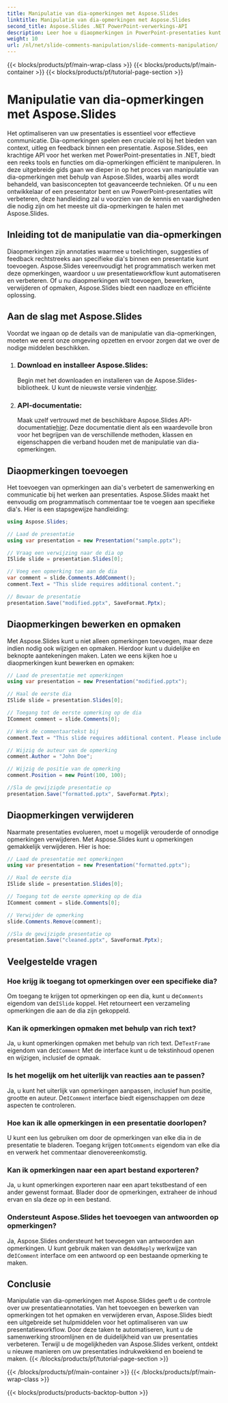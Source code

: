 ```yaml
---
title: Manipulatie van dia-opmerkingen met Aspose.Slides
linktitle: Manipulatie van dia-opmerkingen met Aspose.Slides
second_title: Aspose.Slides .NET PowerPoint-verwerkings-API
description: Leer hoe u diaopmerkingen in PowerPoint-presentaties kunt manipuleren met behulp van de Aspose.Slides API voor .NET. Ontdek stapsgewijze handleidingen en broncodevoorbeelden voor het toevoegen, bewerken en opmaken van diaopmerkingen.
weight: 10
url: /nl/net/slide-comments-manipulation/slide-comments-manipulation/
---
```


{{< blocks/products/pf/main-wrap-class >}}
{{< blocks/products/pf/main-container >}}
{{< blocks/products/pf/tutorial-page-section >}}

# Manipulatie van dia-opmerkingen met Aspose.Slides


Het optimaliseren van uw presentaties is essentieel voor effectieve communicatie. Dia-opmerkingen spelen een cruciale rol bij het bieden van context, uitleg en feedback binnen een presentatie. Aspose.Slides, een krachtige API voor het werken met PowerPoint-presentaties in .NET, biedt een reeks tools en functies om dia-opmerkingen efficiënt te manipuleren. In deze uitgebreide gids gaan we dieper in op het proces van manipulatie van dia-opmerkingen met behulp van Aspose.Slides, waarbij alles wordt behandeld, van basisconcepten tot geavanceerde technieken. Of u nu een ontwikkelaar of een presentator bent en uw PowerPoint-presentaties wilt verbeteren, deze handleiding zal u voorzien van de kennis en vaardigheden die nodig zijn om het meeste uit dia-opmerkingen te halen met Aspose.Slides.

## Inleiding tot de manipulatie van dia-opmerkingen

Diaopmerkingen zijn annotaties waarmee u toelichtingen, suggesties of feedback rechtstreeks aan specifieke dia's binnen een presentatie kunt toevoegen. Aspose.Slides vereenvoudigt het programmatisch werken met deze opmerkingen, waardoor u uw presentatieworkflow kunt automatiseren en verbeteren. Of u nu diaopmerkingen wilt toevoegen, bewerken, verwijderen of opmaken, Aspose.Slides biedt een naadloze en efficiënte oplossing.

## Aan de slag met Aspose.Slides

Voordat we ingaan op de details van de manipulatie van dia-opmerkingen, moeten we eerst onze omgeving opzetten en ervoor zorgen dat we over de nodige middelen beschikken.

1. ### Download en installeer Aspose.Slides: 
	 Begin met het downloaden en installeren van de Aspose.Slides-bibliotheek. U kunt de nieuwste versie vinden[hier](https://releases.aspose.com/slides/net/).

2. ### API-documentatie: 
	 Maak uzelf vertrouwd met de beschikbare Aspose.Slides API-documentatie[hier](https://reference.aspose.com/slides/net/). Deze documentatie dient als een waardevolle bron voor het begrijpen van de verschillende methoden, klassen en eigenschappen die verband houden met de manipulatie van dia-opmerkingen.

## Diaopmerkingen toevoegen

Het toevoegen van opmerkingen aan dia's verbetert de samenwerking en communicatie bij het werken aan presentaties. Aspose.Slides maakt het eenvoudig om programmatisch commentaar toe te voegen aan specifieke dia's. Hier is een stapsgewijze handleiding:

```csharp
using Aspose.Slides;

// Laad de presentatie
using var presentation = new Presentation("sample.pptx");

// Vraag een verwijzing naar de dia op
ISlide slide = presentation.Slides[0];

// Voeg een opmerking toe aan de dia
var comment = slide.Comments.AddComment();
comment.Text = "This slide requires additional content.";

// Bewaar de presentatie
presentation.Save("modified.pptx", SaveFormat.Pptx);
```

## Diaopmerkingen bewerken en opmaken

Met Aspose.Slides kunt u niet alleen opmerkingen toevoegen, maar deze indien nodig ook wijzigen en opmaken. Hierdoor kunt u duidelijke en beknopte aantekeningen maken. Laten we eens kijken hoe u diaopmerkingen kunt bewerken en opmaken:

```csharp
// Laad de presentatie met opmerkingen
using var presentation = new Presentation("modified.pptx");

// Haal de eerste dia
ISlide slide = presentation.Slides[0];

// Toegang tot de eerste opmerking op de dia
IComment comment = slide.Comments[0];

// Werk de commentaartekst bij
comment.Text = "This slide requires additional content. Please include relevant statistics.";

// Wijzig de auteur van de opmerking
comment.Author = "John Doe";

// Wijzig de positie van de opmerking
comment.Position = new Point(100, 100);

//Sla de gewijzigde presentatie op
presentation.Save("formatted.pptx", SaveFormat.Pptx);
```

## Diaopmerkingen verwijderen

Naarmate presentaties evolueren, moet u mogelijk verouderde of onnodige opmerkingen verwijderen. Met Aspose.Slides kunt u opmerkingen gemakkelijk verwijderen. Hier is hoe:

```csharp
// Laad de presentatie met opmerkingen
using var presentation = new Presentation("formatted.pptx");

// Haal de eerste dia
ISlide slide = presentation.Slides[0];

// Toegang tot de eerste opmerking op de dia
IComment comment = slide.Comments[0];

// Verwijder de opmerking
slide.Comments.Remove(comment);

//Sla de gewijzigde presentatie op
presentation.Save("cleaned.pptx", SaveFormat.Pptx);
```

## Veelgestelde vragen

### Hoe krijg ik toegang tot opmerkingen over een specifieke dia?

Om toegang te krijgen tot opmerkingen op een dia, kunt u de`Comments` eigendom van de`ISlide` koppel. Het retourneert een verzameling opmerkingen die aan de dia zijn gekoppeld.

### Kan ik opmerkingen opmaken met behulp van rich text?

 Ja, u kunt opmerkingen opmaken met behulp van rich text. De`TextFrame` eigendom van de`IComment` Met de interface kunt u de tekstinhoud openen en wijzigen, inclusief de opmaak.

### Is het mogelijk om het uiterlijk van reacties aan te passen?

 Ja, u kunt het uiterlijk van opmerkingen aanpassen, inclusief hun positie, grootte en auteur. De`IComment` interface biedt eigenschappen om deze aspecten te controleren.

### Hoe kan ik alle opmerkingen in een presentatie doorlopen?

 U kunt een lus gebruiken om door de opmerkingen van elke dia in de presentatie te bladeren. Toegang krijgen tot`Comments` eigendom van elke dia en verwerk het commentaar dienovereenkomstig.

### Kan ik opmerkingen naar een apart bestand exporteren?

Ja, u kunt opmerkingen exporteren naar een apart tekstbestand of een ander gewenst formaat. Blader door de opmerkingen, extraheer de inhoud ervan en sla deze op in een bestand.

### Ondersteunt Aspose.Slides het toevoegen van antwoorden op opmerkingen?

 Ja, Aspose.Slides ondersteunt het toevoegen van antwoorden aan opmerkingen. U kunt gebruik maken van de`AddReply` werkwijze van de`IComment` interface om een antwoord op een bestaande opmerking te maken.

## Conclusie

Manipulatie van dia-opmerkingen met Aspose.Slides geeft u de controle over uw presentatieannotaties. Van het toevoegen en bewerken van opmerkingen tot het opmaken en verwijderen ervan, Aspose.Slides biedt een uitgebreide set hulpmiddelen voor het optimaliseren van uw presentatieworkflow. Door deze taken te automatiseren, kunt u de samenwerking stroomlijnen en de duidelijkheid van uw presentaties verbeteren. Terwijl u de mogelijkheden van Aspose.Slides verkent, ontdekt u nieuwe manieren om uw presentaties indrukwekkend en boeiend te maken.
{{< /blocks/products/pf/tutorial-page-section >}}

{{< /blocks/products/pf/main-container >}}
{{< /blocks/products/pf/main-wrap-class >}}

{{< blocks/products/products-backtop-button >}}
